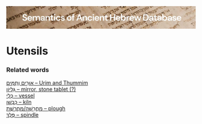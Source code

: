 <html><body><img id="banner" src="../../images/banners/banner.png" alt="banner" /></body></html>

# **Utensils**


### Related words
[אוּרִים וְתֻמִּים – Urim and Thummim](../words/2urim_wthummim.md)<br>[גִּלָּיוֹן – mirror, stone tablet (?)](../words/gillayon.md)<br>[כְּלִי – vessel](../words/kli.md)<br>[כִּבְשָׁן – kiln](../words/kibshan.md)<br>[מַחֲרֵשָׁה/מַחֲרֶשֶׁת – plough](../words/machareshah.md)<br>[פֶּלֶךְ – spindle](../words/pelek.md)<br>